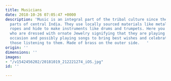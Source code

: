 ```yaml
---
title: Musicians
date: 2018-10-26 07:05:47 +0000
description: 'Music is an integral part of the tribal culture since they have inhabited
  parts of central India. They use locally sourced materials like metal, wood, Jute
  ropes and hide to make instruments like drums and trumpets. Here you see three musicians
  who are dressed with ornate Jewelry signifying that they are playing for a joyous
  occasion and possibly playing songs to bring best wishes and celebration to all
  those listening to them. Made of brass on the outer side.   '
origin: ''
dimensions: ''
images:
- "/v1542456202/20181019_212221274_iOS.jpg"
id: ''

---
```

